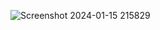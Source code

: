 ![Screenshot 2024-01-15 215829](https://github.com/Deba1995/FotoFrame/assets/38239468/e1b03ee3-2da7-4460-adab-a5f80005e146)

